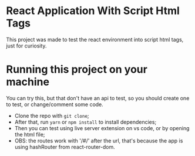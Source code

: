 # React Application With Script Html Tags

This project was made to test the react environment into script html tags, just for curiosity.

# Running this project on your machine

You can try this, but that don't have an api to test, so you should create one to test, or change/comment some code.

  - Clone the repo with `git clone`;
  - After that, run `yarn` or `npm install` to install dependencies;
  - Then you can test using live server extension on vs code, or by opening the html file;
  - OBS: the routes work with '/#/' after the url, that's because the app is using hashRouter from react-router-dom.
